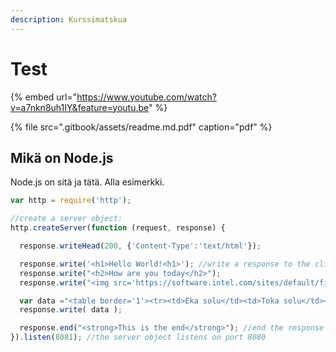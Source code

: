 ```yaml
---
description: Kurssimatskua
---
```


# Test

{% embed url="https://www.youtube.com/watch?v=a7nkn8uh1IY&feature=youtu.be" %}

{% file src=".gitbook/assets/readme.md.pdf" caption="pdf" %}

## Mikä on Node.js

Node.js on sitä ja tätä. Alla esimerkki.

```javascript
var http = require('http');

//create a server object:
http.createServer(function (request, response) {

  response.writeHead(200, {'Content-Type':'text/html'});

  response.write('<h1>Hello World!<h1>'); //write a response to the client
  response.write("<h2>How are you today</h2>");
  response.write("<img src='https://software.intel.com/sites/default/files/managed/fa/a0/Runtime-logo-Node.jpg'>");

  var data ="<table border='1'><tr><td>Eka solu</td><td>Toka solu</td></tr><tr><td>Eka solu</td><td>Toka solu</td></tr></table>";
  response.write( data ); 

  response.end("<strong>This is the end</strong>"); //end the response
}).listen(8081); //the server object listens on port 8080
```






